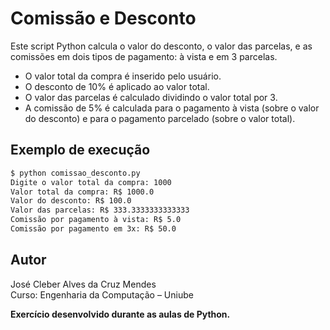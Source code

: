 # Comissão e Desconto

Este script Python calcula o valor do desconto, o valor das parcelas, e as comissões em dois tipos de pagamento: à vista e em 3 parcelas.

- O valor total da compra é inserido pelo usuário.
- O desconto de 10% é aplicado ao valor total.
- O valor das parcelas é calculado dividindo o valor total por 3.
- A comissão de 5% é calculada para o pagamento à vista (sobre o valor do desconto) e para o pagamento parcelado (sobre o valor total).

## Exemplo de execução

```bash
$ python comissao_desconto.py
Digite o valor total da compra: 1000
Valor total da compra: R$ 1000.0
Valor do desconto: R$ 100.0
Valor das parcelas: R$ 333.3333333333333
Comissão por pagamento à vista: R$ 5.0
Comissão por pagamento em 3x: R$ 50.0
```

## Autor
José Cleber Alves da Cruz Mendes  
Curso: Engenharia da Computação – Uniube



**Exercício desenvolvido durante as aulas de Python.**
